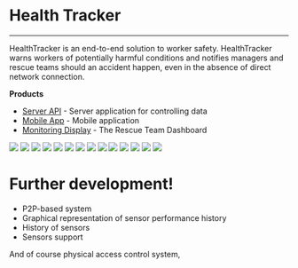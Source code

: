 # Health Tracker
****
HealthTracker is an end-to-end solution to worker safety. HealthTracker warns workers of potentially harmful conditions and notifies managers and rescue teams should an accident happen, even in the absence of direct network connection.

**Products**
* [Server API] - Server application for controlling data
* [Mobile App] - Mobile application
* [Monitoring Display] - The Rescue Team Dashboard



![](https://github.com/Sakerini/Health-Tracker-Android-MVVM/blob/master/Docs/1.png)
![](https://github.com/Sakerini/Health-Tracker-Android-MVVM/blob/master/Docs/2.png)
![](https://github.com/Sakerini/Health-Tracker-Android-MVVM/blob/master/Docs/3.png)
![](https://github.com/Sakerini/Health-Tracker-Android-MVVM/blob/master/Docs/4.png)
![](https://github.com/Sakerini/Health-Tracker-Android-MVVM/blob/master/Docs/5.png)
![](https://github.com/Sakerini/Health-Tracker-Android-MVVM/blob/master/Docs/6.png)
![](https://github.com/Sakerini/Health-Tracker-Android-MVVM/blob/master/Docs/8.png)
![](https://github.com/Sakerini/Health-Tracker-Android-MVVM/blob/master/Docs/9.png)
![](https://github.com/Sakerini/Health-Tracker-Android-MVVM/blob/master/Docs/10.png)
![](https://github.com/Sakerini/Health-Tracker-Android-MVVM/blob/master/Docs/11.png)
![](https://github.com/Sakerini/Health-Tracker-Android-MVVM/blob/master/Docs/12.png)
![](https://github.com/Sakerini/Health-Tracker-Android-MVVM/blob/master/Docs/13.png)
![](https://github.com/Sakerini/Health-Tracker-Android-MVVM/blob/master/Docs/15.png)
![](https://github.com/Sakerini/Health-Tracker-Android-MVVM/blob/master/Docs/16.png)

# Further development!

  - P2P-based system
  - Graphical representation of sensor performance history
  - History of sensors
  - Sensors support

And of course physical access control system,

[//]: # ()
   [Monitoring Display]: <http://github.com>
   [Server API]: <https://github.com/q00Dree/HealthTracker-Backend-WebAPI>
   [Mobile App]: <https://github.com/Sakerini/Health-Tracker-Android-MVVM>
